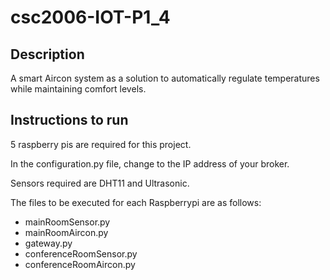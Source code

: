 # csc2006-IOT-P1_4
## Description
A smart Aircon system as a solution to automatically regulate temperatures while maintaining comfort levels.

## Instructions to run
5 raspberry pis are required for this project.

In the configuration.py file, change to the IP address of your broker.

Sensors required are DHT11 and Ultrasonic.

The files to be executed for each Raspberrypi are as follows:
 - mainRoomSensor.py
 - mainRoomAircon.py
 - gateway.py
 - conferenceRoomSensor.py
 - conferenceRoomAircon.py


